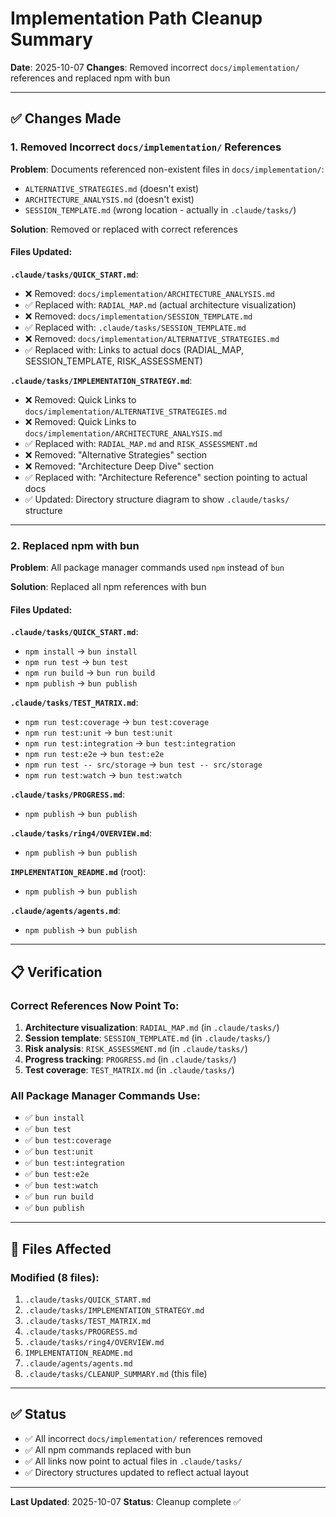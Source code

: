 # Implementation Path Cleanup Summary

**Date**: 2025-10-07
**Changes**: Removed incorrect `docs/implementation/` references and replaced npm with bun

---

## ✅ Changes Made

### 1. Removed Incorrect `docs/implementation/` References

**Problem**: Documents referenced non-existent files in `docs/implementation/`:
- `ALTERNATIVE_STRATEGIES.md` (doesn't exist)
- `ARCHITECTURE_ANALYSIS.md` (doesn't exist)
- `SESSION_TEMPLATE.md` (wrong location - actually in `.claude/tasks/`)

**Solution**: Removed or replaced with correct references

#### Files Updated:

**`.claude/tasks/QUICK_START.md`**:
- ❌ Removed: `docs/implementation/ARCHITECTURE_ANALYSIS.md`
- ✅ Replaced with: `RADIAL_MAP.md` (actual architecture visualization)
- ❌ Removed: `docs/implementation/SESSION_TEMPLATE.md`
- ✅ Replaced with: `.claude/tasks/SESSION_TEMPLATE.md`
- ❌ Removed: `docs/implementation/ALTERNATIVE_STRATEGIES.md`
- ✅ Replaced with: Links to actual docs (RADIAL_MAP, SESSION_TEMPLATE, RISK_ASSESSMENT)

**`.claude/tasks/IMPLEMENTATION_STRATEGY.md`**:
- ❌ Removed: Quick Links to `docs/implementation/ALTERNATIVE_STRATEGIES.md`
- ❌ Removed: Quick Links to `docs/implementation/ARCHITECTURE_ANALYSIS.md`
- ✅ Replaced with: `RADIAL_MAP.md` and `RISK_ASSESSMENT.md`
- ❌ Removed: "Alternative Strategies" section
- ❌ Removed: "Architecture Deep Dive" section
- ✅ Replaced with: "Architecture Reference" section pointing to actual docs
- ✅ Updated: Directory structure diagram to show `.claude/tasks/` structure

---

### 2. Replaced npm with bun

**Problem**: All package manager commands used `npm` instead of `bun`

**Solution**: Replaced all npm references with bun

#### Files Updated:

**`.claude/tasks/QUICK_START.md`**:
- `npm install` → `bun install`
- `npm run test` → `bun test`
- `npm run build` → `bun run build`
- `npm publish` → `bun publish`

**`.claude/tasks/TEST_MATRIX.md`**:
- `npm run test:coverage` → `bun test:coverage`
- `npm run test:unit` → `bun test:unit`
- `npm run test:integration` → `bun test:integration`
- `npm run test:e2e` → `bun test:e2e`
- `npm run test -- src/storage` → `bun test -- src/storage`
- `npm run test:watch` → `bun test:watch`

**`.claude/tasks/PROGRESS.md`**:
- `npm publish` → `bun publish`

**`.claude/tasks/ring4/OVERVIEW.md`**:
- `npm publish` → `bun publish`

**`IMPLEMENTATION_README.md`** (root):
- `npm publish` → `bun publish`

**`.claude/agents/agents.md`**:
- `npm publish` → `bun publish`

---

## 📋 Verification

### Correct References Now Point To:

1. **Architecture visualization**: `RADIAL_MAP.md` (in `.claude/tasks/`)
2. **Session template**: `SESSION_TEMPLATE.md` (in `.claude/tasks/`)
3. **Risk analysis**: `RISK_ASSESSMENT.md` (in `.claude/tasks/`)
4. **Progress tracking**: `PROGRESS.md` (in `.claude/tasks/`)
5. **Test coverage**: `TEST_MATRIX.md` (in `.claude/tasks/`)

### All Package Manager Commands Use:

- ✅ `bun install`
- ✅ `bun test`
- ✅ `bun test:coverage`
- ✅ `bun test:unit`
- ✅ `bun test:integration`
- ✅ `bun test:e2e`
- ✅ `bun test:watch`
- ✅ `bun run build`
- ✅ `bun publish`

---

## 🎯 Files Affected

### Modified (8 files):
1. `.claude/tasks/QUICK_START.md`
2. `.claude/tasks/IMPLEMENTATION_STRATEGY.md`
3. `.claude/tasks/TEST_MATRIX.md`
4. `.claude/tasks/PROGRESS.md`
5. `.claude/tasks/ring4/OVERVIEW.md`
6. `IMPLEMENTATION_README.md`
7. `.claude/agents/agents.md`
8. `.claude/tasks/CLEANUP_SUMMARY.md` (this file)

---

## ✅ Status

- ✅ All incorrect `docs/implementation/` references removed
- ✅ All npm commands replaced with bun
- ✅ All links now point to actual files in `.claude/tasks/`
- ✅ Directory structures updated to reflect actual layout

---

**Last Updated**: 2025-10-07
**Status**: Cleanup complete ✅

